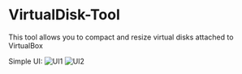 # VirtualDisk-Tool
This tool allows you to compact and resize virtual disks attached to VirtualBox

Simple UI:
![UI1](https://raw.githubusercontent.com/LGaljo/VirtualDisk-Tool/readme/ui1.png)
![UI2](https://raw.githubusercontent.com/LGaljo/VirtualDisk-Tool/readme/ui2.png)